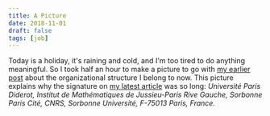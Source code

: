 ```yaml
---
title: A Picture
date: 2018-11-01
draft: false
tags: [job]
---
```


Today is a holiday, it's raining and cold, and I'm too tired to do anything meaningful.
So I took half an hour to make a picture to go with [my earlier post](post/next-stop-paris) about the organizational structure I belong to now.
This picture explains why the signature on [my latest article](research/codim-swiss-cheese) was so long: _Université Paris Diderot, Institut de Mathématiques de Jussieu-Paris Rive Gauche, Sorbonne Paris Cité, CNRS, Sorbonne Université, F-75013 Paris, France._

<!--more-->
